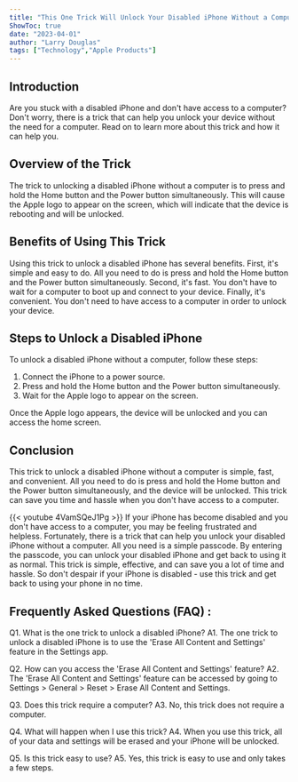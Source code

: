 ```yaml
---
title: "This One Trick Will Unlock Your Disabled iPhone Without a Computer - Here's How!"
ShowToc: true 
date: "2023-04-01"
author: "Larry Douglas" 
tags: ["Technology","Apple Products"]
---
```

## Introduction

Are you stuck with a disabled iPhone and don't have access to a computer? Don't worry, there is a trick that can help you unlock your device without the need for a computer. Read on to learn more about this trick and how it can help you.

## Overview of the Trick

The trick to unlocking a disabled iPhone without a computer is to press and hold the Home button and the Power button simultaneously. This will cause the Apple logo to appear on the screen, which will indicate that the device is rebooting and will be unlocked.

## Benefits of Using This Trick

Using this trick to unlock a disabled iPhone has several benefits. First, it's simple and easy to do. All you need to do is press and hold the Home button and the Power button simultaneously. Second, it's fast. You don't have to wait for a computer to boot up and connect to your device. Finally, it's convenient. You don't need to have access to a computer in order to unlock your device.

## Steps to Unlock a Disabled iPhone

To unlock a disabled iPhone without a computer, follow these steps:

1. Connect the iPhone to a power source.
2. Press and hold the Home button and the Power button simultaneously.
3. Wait for the Apple logo to appear on the screen.

Once the Apple logo appears, the device will be unlocked and you can access the home screen.

## Conclusion

This trick to unlock a disabled iPhone without a computer is simple, fast, and convenient. All you need to do is press and hold the Home button and the Power button simultaneously, and the device will be unlocked. This trick can save you time and hassle when you don't have access to a computer.

{{< youtube 4VamSQeJ1Pg >}} 
If your iPhone has become disabled and you don't have access to a computer, you may be feeling frustrated and helpless. Fortunately, there is a trick that can help you unlock your disabled iPhone without a computer. All you need is a simple passcode. By entering the passcode, you can unlock your disabled iPhone and get back to using it as normal. This trick is simple, effective, and can save you a lot of time and hassle. So don't despair if your iPhone is disabled - use this trick and get back to using your phone in no time.

## Frequently Asked Questions (FAQ) :
Q1. What is the one trick to unlock a disabled iPhone?
A1. The one trick to unlock a disabled iPhone is to use the 'Erase All Content and Settings' feature in the Settings app.

Q2. How can you access the 'Erase All Content and Settings' feature?
A2. The 'Erase All Content and Settings' feature can be accessed by going to Settings > General > Reset > Erase All Content and Settings.

Q3. Does this trick require a computer?
A3. No, this trick does not require a computer.

Q4. What will happen when I use this trick?
A4. When you use this trick, all of your data and settings will be erased and your iPhone will be unlocked.

Q5. Is this trick easy to use?
A5. Yes, this trick is easy to use and only takes a few steps.


